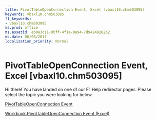 ```yaml
---
title: PivotTableOpenConnection Event, Excel [vbaxl10.chm503095]
keywords: vbaxl10.chm503095
f1_keywords:
- vbaxl10.chm503095
ms.prod: office
ms.assetid: eb0e3c11-9bff-4f1a-9a94-7d94249262b2
ms.date: 06/08/2017
localization_priority: Normal
---
```



# PivotTableOpenConnection Event, Excel [vbaxl10.chm503095]

Hi there! You have landed on one of our F1 Help redirector pages. Please select the topic you were looking for below.

[PivotTableOpenConnection Event](http://msdn.microsoft.com/library/1a1d4a4a-b09b-526c-f2b2-20958eb7d4fd%28Office.15%29.aspx)

[Workbook.PivotTableOpenConnection Event (Excel)](http://msdn.microsoft.com/library/b6ce12f7-7bc6-bfcc-33f4-2e8ea6e53bae%28Office.15%29.aspx)



